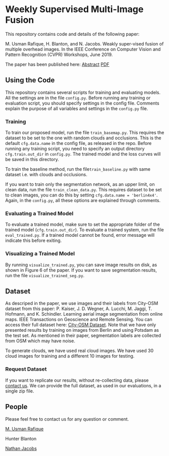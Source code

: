 # Weekly Supervised Multi-Image Fusion
This repository contains code and details of the following paper:

M. Usman Rafique, H. Blanton, and N. Jacobs. Weakly super-vised fusion of multiple overhead images.  In the IEEE Conference on Computer Vision and Pattern Recognition (CVPR) Workshops, June 2019.

The paper has been published here: [Abstract](http://openaccess.thecvf.com/content_CVPRW_2019/html/EarthVision/Rafique_Weakly_Supervised_Fusion_of_Multiple_Overhead_Images_CVPRW_2019_paper.html) [PDF](http://openaccess.thecvf.com/content_CVPRW_2019/papers/EarthVision/Rafique_Weakly_Supervised_Fusion_of_Multiple_Overhead_Images_CVPRW_2019_paper.pdf)

## Using the Code
This repository contains several scripts for training and evaluating models. All the settings are in the file `config.py`. Before running any training or evaluation script, you should specify settings in the config file. Comments explain the purpose of all variables and settings in the `config.py` file.

### Training
To train our proposed model, run the file `train_basemap.py`. This requires the dataset to be set to the one with random clouds and occlusions. This is the default `cfg.data.name` in the config file, as released in the repo. Before running any training script, you need to specify an output directory `cfg.train.out_dir` in `config.py`. The trained model and the loss curves will be saved in this directory.

To train the baseline method, run the file`train_baseline.py` with same dataset i.e. with clouds and occlusions.

If you want to train only the segmentation network, as an upper limit, on clean data, run the file `train_clean_data.py`. This requires dataset to be set to clean images, you can do this by setting `cfg.data.name = 'berlin4x4'`. Again, in the `config.py`, all these options are explained through comments.

### Evaluating a Trained Model
To evaluate a trained model, make sure to set the appropriate folder of the trained model (`cfg.train.out_dir`). To evaluate a trained system, run the file `eval_trained.py`. If a trained model cannot be found, error message will indicate this before exiting.

### Visualizing a Trained Model
By running `visualize_trained.py`, you can save image results on disk, as shown in Figure 6 of the paper. If you want to save segmentation results, run the file `visualize_trained_seg.py`.
## Dataset
As descriped in the paper, we use images and their labels from City-OSM dataset from this paper: P. Kaiser, J. D. Wegner, A. Lucchi, M. Jaggi, T. Hofmann, and K. Schindler. Learning aerial image segmentation from online maps. IEEE Transactions on Geoscience and Remote Sensing. You can access their full dataset here: [City-OSM Dataset](https://zenodo.org/record/1154821). Note that we have only presented results by training on images from Berlin and using Potsdam as the test set. As mentioned in their paper, segmentation labels are collected from OSM which may have noise.

To generate clouds, we have used real cloud images. We have used 30 cloud images for training and a different 10 images for testing.

### Request Dataset
If you want to replicate our results, without re-collecting data, please [contact us](http://cs.uky.edu/~jacobs/). We can provide the full dataset, as used in our evaluations, in a single zip file.

## People
Please feel free to contact us for any question or comment.

[M. Usman Rafique](https://usman-rafique.github.io/ "Usman's website")

Hunter Blanton

[Nathan Jacobs](http://cs.uky.edu/~jacobs/ "Nathan's website")